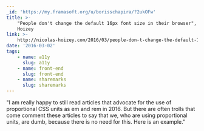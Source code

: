 ```yaml
---
_id: 'https://my.framasoft.org/u/borisschapira/?2ukOFw'
title: >-
    "People don't change the default 16px font size in their browser", Nicolas
    Hoizey
link: >-
    http://nicolas-hoizey.com/2016/03/people-don-t-change-the-default-16px-font-size-in-their-browser.html
date: '2016-03-02'
tags:
    - name: a11y
      slug: a11y
    - name: front-end
      slug: front-end
    - name: sharemarks
      slug: sharemarks
---
```


<div class="markdown"><p>&quot;I am really happy to still read articles that advocate for the use of proportional CSS units as em and rem in 2016. But there are often trolls that come comment these articles to say that we, who are using proportional units, are dumb, because there is no need for this. Here is an example.&quot;
</p></div>
